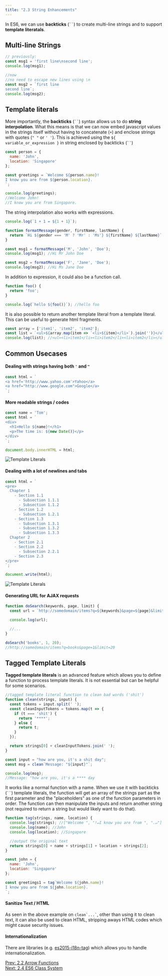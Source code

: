 ```yaml
---
title: "2.3 String Enhancements"
---
```


In ES6, we can use **backticks** (<code class="language-text">\`\`</code>) to
create multi-line strings and to support **template literatals**.

## Multi-line Strings

```javascript
// previously:
const msg1 = 'first line\nsecond line';
console.log(msg1);

//now
//no need to escape new lines using \n
const msg2 = `first line
second line`;
console.log(msg2);
```

## Template literals

More importantly, the **backticks** (<code class="language-text">\`\`</code>)
syntax allows us to do **string interpolation**. What this means is that we can
now embed javascript values in the strings itself without having to concatenate
(`+`) and enclose strings with quotes (`" "` or `' '`). This is achieved using
the `${ variable_or_expression }` in string enclosed by backticks
(<code class="language-text">\`\`</code>)

```javascript
const person = {
  name: 'John',
  location: 'Singapore'
};

const greetings = `Welcome ${person.name}!
I know you are from ${person.location}.
`;

console.log(greetings);
//Welcome John!
//I know you are from Singapore.
```

The string interpolation also works with expressions.

```javascript
console.log(`1 + 1 = ${1 + 1}`);
```

```javascript
function formatMessage(gender, firstName, lastName) {
  return `Hi ${gender === 'M' ? 'Mr' : 'Ms'} ${firstName} ${lastName}`;
}

const msg1 = formatMessage('M', 'John', 'Doe');
console.log(msg1); //Hi Mr John Doe

const msg2 = formatMessage('F', 'Jane', 'Doe');
console.log(msg2); //Hi Ms Jane Doe
```

In addition to expression, it could also be a function call.

```javascript
function foo() {
  return 'foo';
}

console.log(`hello ${foo()}`); //hello foo
```

It is also possible to return another template literal from a template literal.
This can be useful to generate html fragments.

```javascript
const array = ['item1', 'item2', 'item2'];
const list = `<ul>${array.map(item => `<li>${item}</li>`).join('')}</ul>`;
console.log(list); //<ul><li>item1</li><li>item2</li><li>item2</li></ul>
```

## Common Usecases

#### Dealing with strings having both `'` and `"`

```javascript
const html = `
<a href='http://www.yahoo.com'>Yahoo</a>
<a href="http://www.google.com">Google</a>
`;
```

#### More readable strings / codes

```javascript
const name = 'Tom';
const html = `
<div>
  <h1>Hello ${name}!</h1>
  <p>The time is: ${new Date()}</p>
</div>
`;

document.body.innerHTML = html;
```

![](images/template_literals.png 'Template Literals')

#### Dealing with a lot of newlines and tabs

```javascript
const html = `
<pre>
  Chapter 1
    - Section 1.1
      - Subsection 1.1.1
      - Subsection 1.1.2
    - Section 1.2
      - Subsection 1.2.1
    - Section 1.3
      - Subsection 1.3.1
      - Subsection 1.3.2
      - Subsection 1.3.3
  Chapter 2
    - Section 2.1
    - Section 2.2
      - Subsection 2.2.1
    - Section 2.3
</pre>
`;

document.write(html);
```

![](images/template_literals1.png 'Template Literals')

#### Generating URL for AJAX requests

```javascript
function doSearch(keywords, page, limit) {
  const url = `http://somedomain/items?q=${keywords}&page=${page}&limit=${limit}`;

  console.log(url);

  //...
}

doSearch('books', 1, 20);
//http://somedomain/items?q=books&page=1&limit=20
```

## Tagged Template Literals

**Tagged template literals** is an advanced feature which allows you to define a
function to process template literals. It is not essential but can be helpful
for some scenarios.

```javascript
//tagged template literal function to clean bad words ('shit')
function clean(strings, input) {
  const tokens = input.split(' ');
  const cleanInputTokens = tokens.map(t => {
    if (t === 'shit') {
      return '****';
    } else {
      return t;
    }
  });

  return strings[0] + cleanInputTokens.join(' ');
}

const input = "how are you, it's a shit day";
const msg = clean`Message: "${input}"`;

console.log(msg);
//Message: "how are you, it's a **** day
```

It works like a normal function with a name. When we use it with backticks
(<code class="language-text">\`\`</code>) template literals, the function will
get an array of the strings part as the first parameter and the "placeholders"
as one of the function parameters in order. The function can then manipulate the
inputs and return another string (not required to return a string but would
likely want to do that).

```javascript
function tag(strings, name, location) {
  console.log(strings); //["Welcome ", "!↵I know you are from ", ".↵"]
  console.log(name); //John
  console.log(location); //Singapore

  //output the original text
  return strings[0] + name + strings[1] + location + strings[2];
}

const john = {
  name: 'John',
  location: 'Singapore'
};

const greetings1 = tag`Welcome ${john.name}!
I know you are from ${john.location}.
`;
```

#### Sanitize Text / HTML

As seen in the above example on <code class="language-text">clean\`...\`</code>,
other than using it to clean text, it can also be used to clean HTML, stripping
aways HTML codes which might cause security issues.

#### Internationalization

There are libraries (e.g.
<a href="https://github.com/skolmer/es2015-i18n-tag" target="_blank">es2015-i18n-tag</a>)
which allows you to handle internationalization.

<div>
  <div class='text-left'>
    <a href="/2-2-arrow-functions">Prev: 2.2 Arrow Functions</a>
  </div>

  <div class='text-right'>
    <a href="/2-4-es-6-class-system">Next: 2.4 ES6 Class System</a>
  </div>
</div>
